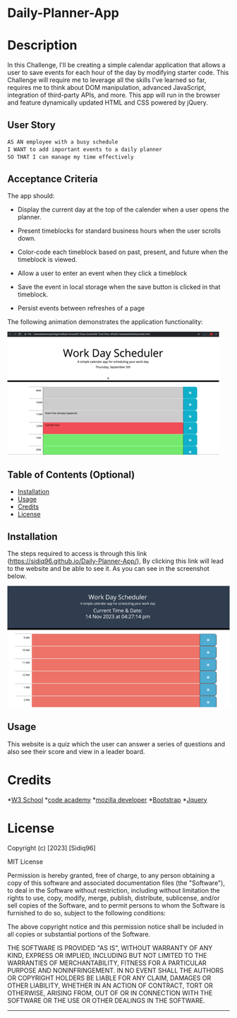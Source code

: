 # Daily-Planner-App

# Description
In this Challenge, I'll be creating a simple calendar application that allows a user to save events for each hour of the day by modifying starter code.
This Challenge will require me to leverage all the skills I've learned so far, requires me to think about DOM manipulation, advanced JavaScript, integration of third-party APIs, and more. This app will run in the browser and feature dynamically updated HTML and CSS powered by jQuery.

## User Story

```md
AS AN employee with a busy schedule
I WANT to add important events to a daily planner
SO THAT I can manage my time effectively
```

## Acceptance Criteria

The app should:

* Display the current day at the top of the calender when a user opens the planner.
 
* Present timeblocks for standard business hours when the user scrolls down.
 
* Color-code each timeblock based on past, present, and future when the timeblock is viewed.
 
* Allow a user to enter an event when they click a timeblock

* Save the event in local storage when the save button is clicked in that timeblock.

* Persist events between refreshes of a page

The following animation demonstrates the application functionality:

![A user clicks on slots on the color-coded calendar and edits the events.](./assets/images/05-third-party-apis-homework-demo.gif)

## Table of Contents (Optional)
- [Installation](#installation)
- [Usage](#usage)
- [Credits](#credits)
- [License](#license)

## Installation

The steps required to access is through this link (https://sidiq96.github.io/Daily-Planner-App/), 
By clicking this link will lead to the website and be able to see it. As you can see in the screenshot below.

![screenshot of website](./assets/images/Screenshot%20of%20daily%20planner.png)

## Usage
This website is a quiz which the user can answer a series of questions and also see their score and view in a leader board.

# Credits
*[W3 School](https://www.w3schools.com/js/default.asp)
*[code academy](https://www.codecademy.com/learn)
*[mozilla developer](https://developer.mozilla.org/en-US/docs/Web/JavaScript) 
*[Bootstrap](https://getbootstrap.com/docs/4.0/components/forms/) 
*[Jquery](https://jquery.com)

# License

Copyright (c) [2023] [Sidiq96]

MIT License

Permission is hereby granted, free of charge, to any person obtaining a copy
of this software and associated documentation files (the "Software"), to deal
in the Software without restriction, including without limitation the rights
to use, copy, modify, merge, publish, distribute, sublicense, and/or sell
copies of the Software, and to permit persons to whom the Software is
furnished to do so, subject to the following conditions:

The above copyright notice and this permission notice shall be included in all
copies or substantial portions of the Software.

THE SOFTWARE IS PROVIDED "AS IS", WITHOUT WARRANTY OF ANY KIND, EXPRESS OR
IMPLIED, INCLUDING BUT NOT LIMITED TO THE WARRANTIES OF MERCHANTABILITY,
FITNESS FOR A PARTICULAR PURPOSE AND NONINFRINGEMENT. IN NO EVENT SHALL THE
AUTHORS OR COPYRIGHT HOLDERS BE LIABLE FOR ANY CLAIM, DAMAGES OR OTHER
LIABILITY, WHETHER IN AN ACTION OF CONTRACT, TORT OR OTHERWISE, ARISING FROM,
OUT OF OR IN CONNECTION WITH THE SOFTWARE OR THE USE OR OTHER DEALINGS IN THE
SOFTWARE.

---